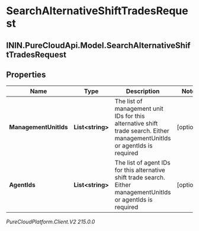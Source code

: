 # SearchAlternativeShiftTradesRequest

## ININ.PureCloudApi.Model.SearchAlternativeShiftTradesRequest

## Properties

|Name | Type | Description | Notes|
|------------ | ------------- | ------------- | -------------|
| **ManagementUnitIds** | **List&lt;string&gt;** | The list of management unit IDs for this alternative shift trade search. Either managementUnitIds or agentIds is required | [optional] |
| **AgentIds** | **List&lt;string&gt;** | The list of agent IDs for this alternative shift trade search. Either managementUnitIds or agentIds is required | [optional] |



_PureCloudPlatform.Client.V2 215.0.0_

